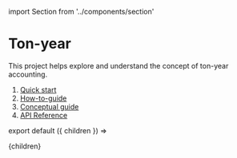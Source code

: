 import Section from '../components/section'

# Ton-year

This project helps explore and understand the concept of ton-year accounting.

1. [Quick start](./quick-start)
2. [How-to-guide](./how-to-guide)
3. [Conceptual guide](./overview)
4. [API Reference](api-reference)

export default ({ children }) => <Section name='intro'>{children}</Section>
